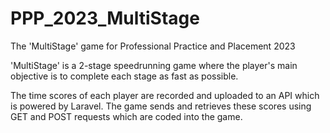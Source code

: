 # PPP_2023_MultiStage
The 'MultiStage' game for Professional Practice and Placement 2023

'MultiStage' is a 2-stage speedrunning game where the player's main objective is to complete each stage as fast as possible.

The time scores of each player are recorded and uploaded to an API which is powered by Laravel. The game sends and retrieves these scores using GET and POST requests
which are coded into the game.
